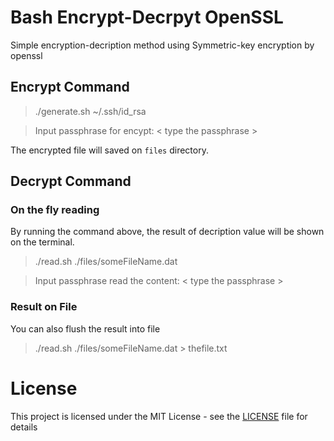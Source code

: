 # Bash Encrypt-Decrpyt OpenSSL

Simple encryption-decription method using Symmetric-key encryption by openssl

## Encrypt Command

> ./generate.sh ~/.ssh/id_rsa

> Input passphrase for encypt: < type the passphrase >

The encrypted file will saved on `files` directory.

## Decrypt Command

### On the fly reading

By running the command above, the result of decription value will be shown on the terminal.

> ./read.sh ./files/someFileName.dat

> Input passphrase read the content: < type the passphrase >

### Result on File

You can also flush the result into file

> ./read.sh ./files/someFileName.dat > thefile.txt

# License
This project is licensed under the MIT License - see the [LICENSE](LICENSE) file for details